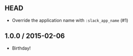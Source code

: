 ## HEAD

  * Override the application name with `:slack_app_name` (#1)

## 1.0.0 / 2015-02-06

  * Birthday!
